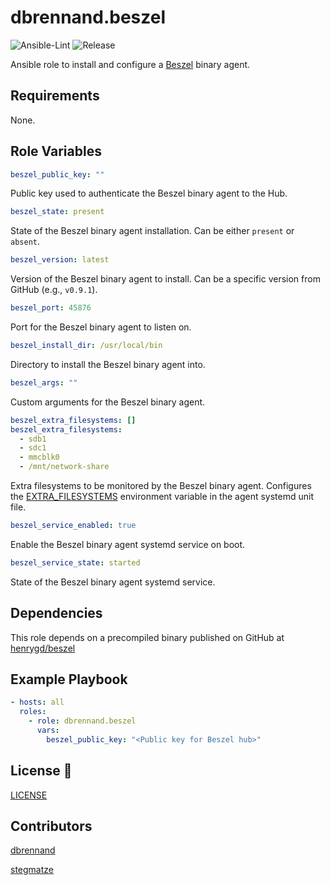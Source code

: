 # dbrennand.beszel

![Ansible-Lint](https://github.com/dbrennand/ansible-role-beszel/actions/workflows/ansible-lint.yml/badge.svg)
![Release](https://github.com/dbrennand/ansible-role-beszel/actions/workflows/release.yml/badge.svg)

Ansible role to install and configure a [Beszel](https://github.com/henrygd/beszel) binary agent.

## Requirements

None.

## Role Variables

```yaml
beszel_public_key: ""
```

Public key used to authenticate the Beszel binary agent to the Hub.

```yaml
beszel_state: present
```

State of the Beszel binary agent installation. Can be either `present` or `absent`.

```yaml
beszel_version: latest
```

Version of the Beszel binary agent to install. Can be a specific version from GitHub (e.g., `v0.9.1`).

```yaml
beszel_port: 45876
```

Port for the Beszel binary agent to listen on.

```yaml
beszel_install_dir: /usr/local/bin
```

Directory to install the Beszel binary agent into.

```yaml
beszel_args: ""
```

Custom arguments for the Beszel binary agent.

```yaml
beszel_extra_filesystems: []
beszel_extra_filesystems:
  - sdb1
  - sdc1
  - mmcblk0
  - /mnt/network-share
```

Extra filesystems to be monitored by the Beszel binary agent. Configures the [EXTRA_FILESYSTEMS](https://beszel.dev/guide/additional-disks#binary-agent) environment variable in the agent systemd unit file.

```yaml
beszel_service_enabled: true
```

Enable the Beszel binary agent systemd service on boot.

```yaml
beszel_service_state: started
```

State of the Beszel binary agent systemd service.

## Dependencies

This role depends on a precompiled binary published on GitHub at [henrygd/beszel](https://github.com/henrygd/beszel/releases/tag/v0.9.1)

## Example Playbook

```yaml
- hosts: all
  roles:
    - role: dbrennand.beszel
      vars:
        beszel_public_key: "<Public key for Beszel hub>"

```

## License 📝

[LICENSE](LICENSE)

## Contributors

[dbrennand](https://github.com/dbrennand)

[stegmatze](https://github.com/stegmatze)
